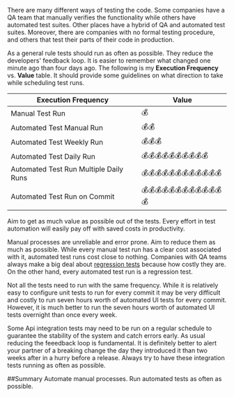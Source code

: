 There are many different ways of testing the code. Some companies have a QA team that manually verifies the functionality while others have automated test suites. Other places have a hybrid of QA and automated test suites. Moreover, there are companies with no formal testing procedure, and others that test their parts of their code in production. 

As a general rule tests should run as often as possible. They reduce the developers' feedback loop. It is easier to remember what changed one minute ago than four days ago. The following is my **Execution Frequency** vs. **Value** table. It should provide some guidelines on what direction to take while scheduling test runs.

Execution Frequency                    | Value
-------------------------------------- | ------------------------------
Manual Test Run                        | 💰
Automated Test Manual Run              | 💰💰
Automated Test Weekly Run              | 💰💰💰
Automated Test Daily Run               | 💰💰💰💰💰💰💰💰💰💰
Automated Test Run Multiple Daily Runs | 💰💰💰💰💰💰💰💰💰💰💰💰
Automated Test Run on Commit           | 💰💰💰💰💰💰💰💰💰💰💰💰💰

Aim to get as much value as possible out of the tests. Every effort in test automation will easily pay off with saved costs in productivity.

Manual processes are unreliable and error prone. Aim to reduce them as much as possible. While every manual test run has a clear cost associated with it, automated test runs cost close to nothing. Companies with QA teams always make a big deal about [regression tests](https://en.wikipedia.org/wiki/Regression_testing) because how costly they are. On the other hand, every automated test run is a regression test.

Not all the tests need to run with the same frequency. While it is relatively easy to configure unit tests to run for every commit it may be very difficult and costly to run seven hours worth of automated UI tests for every commit. However, it is much better to run the seven hours worth of automated UI tests overnight than once every week.

Some Api integration tests may need to be run on a regular schedule to guarantee the stability of the system and catch errors early. As usual reducing the feeedback loop is fundamental. It is definitely better to alert your partner of a breaking change the day they introduced it than two weeks after in a hurry before a release. Always try to have these integration tests running as often as possible.

##Summary
Automate manual processes. Run automated tests as often as possible.
